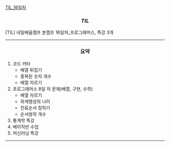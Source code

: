 [TIL_16일차](https://bmk0703.tistory.com/65)

### <center> *TIL* </center>
[TIL] 내일배움캠프 본캠프 16일차_프로그래머스, 특강 3개

---
### <center>**요약**
1. 코드 카타
    - 배열 뒤집기
    - 중복된 숫자 개수
    - 배열 자르기
2. 프로그래머스 8일 차 문제(배열, 구현, 수학)
    - 배열 자르기
    - 외계행성의 나이
    - 진료순서 정하기
    - 순서쌍의 개수
3. 통계학 특강
4. 베이직반 수업
5. 머신러닝 특강
---